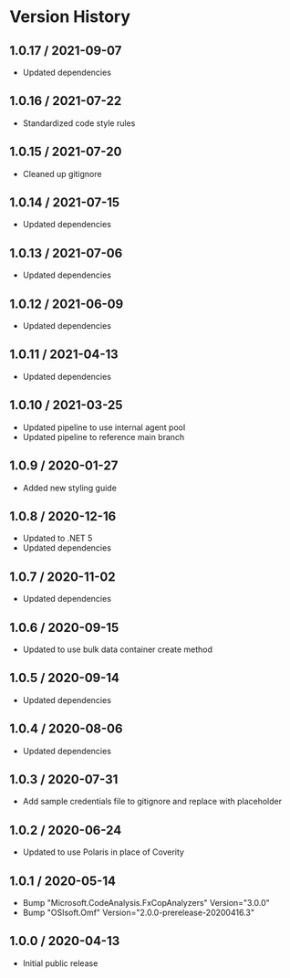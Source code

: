 # Version History

## 1.0.17 / 2021-09-07

- Updated dependencies

## 1.0.16 / 2021-07-22

- Standardized code style rules

## 1.0.15 / 2021-07-20

- Cleaned up gitignore

## 1.0.14 / 2021-07-15

- Updated dependencies

## 1.0.13 / 2021-07-06

- Updated dependencies

## 1.0.12 / 2021-06-09

- Updated dependencies

## 1.0.11 / 2021-04-13

- Updated dependencies

## 1.0.10 / 2021-03-25

- Updated pipeline to use internal agent pool
- Updated pipeline to reference main branch

## 1.0.9 / 2020-01-27

- Added new styling guide

## 1.0.8 / 2020-12-16

- Updated to .NET 5
- Updated dependencies

## 1.0.7 / 2020-11-02

- Updated dependencies

## 1.0.6 / 2020-09-15

- Updated to use bulk data container create method

## 1.0.5 / 2020-09-14

- Updated dependencies

## 1.0.4 / 2020-08-06

- Updated dependencies

## 1.0.3 / 2020-07-31

- Add sample credentials file to gitignore and replace with placeholder

## 1.0.2 / 2020-06-24

- Updated to use Polaris in place of Coverity

## 1.0.1 / 2020-05-14

- Bump "Microsoft.CodeAnalysis.FxCopAnalyzers" Version="3.0.0"
- Bump "OSIsoft.Omf" Version="2.0.0-prerelease-20200416.3"

## 1.0.0 / 2020-04-13

- Initial public release
